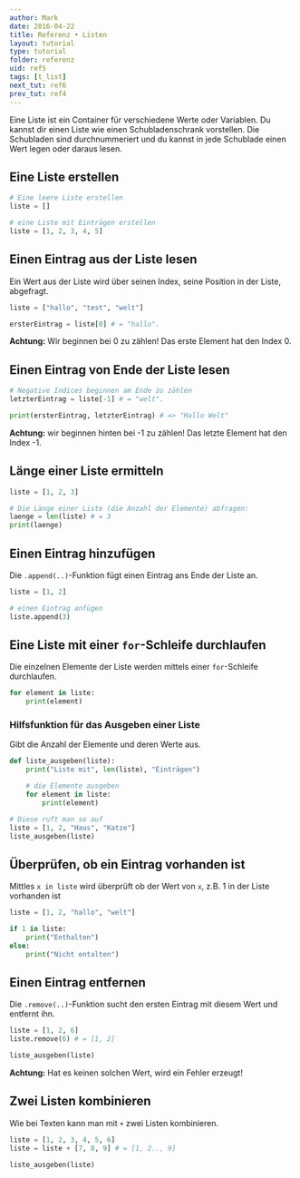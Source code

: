 ```yaml
---
author: Mark
date: 2016-04-22
title: Referenz • Listen
layout: tutorial
type: tutorial
folder: referenz
uid: ref5
tags: [t_list]
next_tut: ref6
prev_tut: ref4
---
```


Eine Liste ist ein Container für verschiedene Werte oder Variablen. Du kannst dir einen Liste wie einen Schubladenschrank vorstellen. Die Schubladen sind durchnummeriert und du kannst in jede Schublade einen Wert legen oder daraus lesen.

## Eine Liste erstellen

```python
# Eine leere Liste erstellen
liste = []

# eine Liste mit Einträgen erstellen
liste = [1, 2, 3, 4, 5]
```

## Einen Eintrag aus der Liste lesen

Ein Wert aus der Liste wird über seinen Index, seine Position in der Liste, abgefragt.

```python
liste = ["hallo", "test", "welt"]

ersterEintrag = liste[0] # = "hallo".
```

**Achtung:** Wir beginnen bei 0 zu zählen! Das erste Element hat den Index 0.

## Einen Eintrag von Ende der Liste lesen

```python
# Negative Indices beginnen am Ende zu zählen
letzterEintrag = liste[-1] # = "welt".

print(ersterEintrag, letzterEintrag) # => "Hallo Welt"
```
**Achtung:** wir beginnen hinten bei -1 zu zählen! Das letzte Element hat den Index -1.

## Länge einer Liste ermitteln

```python
liste = [1, 2, 3]

# Die Länge einer Liste (die Anzahl der Elemente) abfragen:
laenge = len(liste) # = 3
print(laenge)
```

## Einen Eintrag hinzufügen
Die `.append(..)`-Funktion fügt einen Eintrag ans Ende der Liste an.

```python
liste = [1, 2]

# einen Eintrag anfügen
liste.append(3)
```

## Eine Liste mit einer `for`-Schleife durchlaufen
Die einzelnen Elemente der Liste werden mittels einer `for`-Schleife durchlaufen.

```python
for element in liste:
    print(element)
```

### Hilfsfunktion für das Ausgeben einer Liste
Gibt die Anzahl der Elemente und deren Werte aus.

```python
def liste_ausgeben(liste):
    print("Liste mit", len(liste), "Einträgen")

    # die Elemente ausgeben
    for element in liste:
        print(element)

# Diese ruft man so auf
liste = [1, 2, "Haus", "Katze"]
liste_ausgeben(liste)
```

## Überprüfen, ob ein Eintrag vorhanden ist

Mittles `x in liste` wird überprüft ob der Wert von `x`, z.B. 1 in der Liste vorhanden ist

```python
liste = [1, 2, "hallo", "welt"]

if 1 in liste:
    print("Enthalten")
else:
    print("Nicht entalten")
```

## Einen Eintrag entfernen
Die `.remove(..)`-Funktion sucht den ersten Eintrag mit diesem Wert und entfernt ihn.

```python
liste = [1, 2, 6]
liste.remove(6) # = [1, 2]

liste_ausgeben(liste)
```

**Achtung:** Hat es keinen solchen Wert, wird ein Fehler erzeugt!

## Zwei Listen kombinieren
Wie bei Texten kann man mit `+` zwei Listen kombinieren.

```python
liste = [1, 2, 3, 4, 5, 6]
liste = liste + [7, 8, 9] # = [1, 2.., 9]

liste_ausgeben(liste)
```
